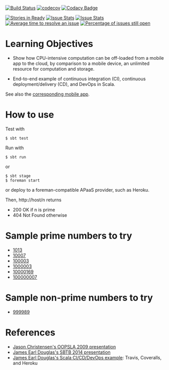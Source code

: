 [![Build Status](https://travis-ci.org/LoyolaChicagoCode/primenumbers-spray-scala.svg?branch=master)](https://travis-ci.org/LoyolaChicagoCode/primenumbers-spray-scala) 
[![codecov](https://codecov.io/gh/LoyolaChicagoCode/primenumbers-spray-scala/branch/master/graph/badge.svg)](https://codecov.io/gh/LoyolaChicagoCode/primenumbers-spray-scala)
[![Codacy Badge](https://api.codacy.com/project/badge/Grade/a3090cda0e2b48ddb9a8609fc763d741)](https://www.codacy.com/app/laufer/primenumbers-spray-scala)

[![Stories in Ready](https://badge.waffle.io/LoyolaChicagoCode/primenumbers-spray-scala.png?label=ready&title=Ready)](http://waffle.io/LoyolaChicagoCode/primenumbers-spray-scala)
[![Issue Stats](http://issuestats.com/github/LoyolaChicagoCode/primenumbers-spray-scala/badge/pr)](http://issuestats.com/github/LoyolaChicagoCode/primenumbers-spray-scala)
[![Issue Stats](http://issuestats.com/github/LoyolaChicagoCode/primenumbers-spray-scala/badge/issue)](http://issuestats.com/github/LoyolaChicagoCode/primenumbers-spray-scala)
[![Average time to resolve an issue](http://isitmaintained.com/badge/resolution/LoyolaChicagoCode/primenumbers-spray-scala.svg)](http://isitmaintained.com/project/LoyolaChicagoCode/primenumbers-spray-scala "Average time to resolve an issue")
[![Percentage of issues still open](http://isitmaintained.com/badge/open/LoyolaChicagoCode/primenumbers-spray-scala.svg)](http://isitmaintained.com/project/LoyolaChicagoCode/primenumbers-spray-scala "Percentage of issues still open")


# Learning Objectives

- Show how CPU-intensive computation can be off-loaded from a mobile app to
  the cloud, by comparison to a mobile device, an unlimited resource for
  computation and storage.

- End-to-end example of continuous integration (CI), continuous
  deployment/delivery (CD), and DevOps in Scala.

See also the
[corresponding mobile app](https://github.com/LoyolaChicagoCode/primenumbers-android-scala).

# How to use

Test with

    $ sbt test

Run with 

    $ sbt run
	
or

    $ sbt stage
	$ foreman start

or deploy to a foreman-compatible APaaS provider, such as Heroku.

Then, http://host/n returns

- 200 OK if n is prime
- 404 Not Found otherwise

# Sample prime numbers to try

- [1013](http://laufer-primechecker.herokuapp.com/1013)
- [10007](http://laufer-primechecker.herokuapp.com/10007)
- [100003](http://laufer-primechecker.herokuapp.com/100003)
- [1000003](http://laufer-primechecker.herokuapp.com/1000003)
- [10000169](http://laufer-primechecker.herokuapp.com/10000169)
- [100000007](http://laufer-primechecker.herokuapp.com/100000007)

# Sample non-prime numbers to try

- [999989](http://laufer-primechecker.herokuapp.com/999989)

# References

- [Jason Christensen's OOPSLA 2009 presentation](http://www.slideshare.net/jasonc411/oopsla-2009-combining-rest-and-cloud-a-practitioners-report)
- [James Earl Douglas's SBTB 2014 presentation](https://www.youtube.com/watch?v=sZYAFWTyOlE)
- [James Earl Douglas's Scala CI/CD/DevOps example](https://github.com/earldouglas/scala-cd): Travis, Coveralls, and Heroku
